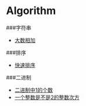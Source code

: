 # Algorithm

###字符串
- [大数相加](MyApplication/java/src/main/java/com/example/大数相加.java)  

###排序
- [快速排序](MyApplication/java/src/main/java/com/example/快速排序.java)

###二进制
- [二进制中1的个数](MyApplication/java/src/main/java/com/example/二进制中1的个数.java)
- [一个整数是不是2的整数次方](MyApplication/java/src/main/java/com/example/一个整数是不是2的整数次方.java)
